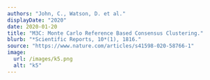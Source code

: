 ```yaml
---
authors: "John, C., Watson, D. et al."
displayDate: "2020"
date: 2020-01-20
title: "M3C: Monte Carlo Reference Based Consensus Clustering."
blurb: "*Scientific Reports, 10*(1), 1816."
source: "https://www.nature.com/articles/s41598-020-58766-1"
image:
  url: /images/k5.png
  alt: "k5"
---
```

